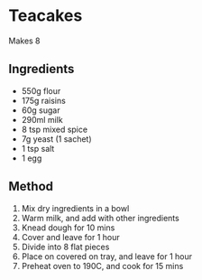 # Teacakes

Makes 8

## Ingredients

- 550g flour
- 175g raisins
- 60g sugar
- 290ml milk
- 8 tsp mixed spice
- 7g yeast (1 sachet)
- 1 tsp salt
- 1 egg

## Method

1. Mix dry ingredients in a bowl
2. Warm milk, and add with other ingredients
3. Knead dough for 10 mins
4. Cover and leave for 1 hour
5. Divide into 8 flat pieces
6. Place on covered on tray, and leave for 1 hour
7. Preheat oven to 190C, and cook for 15 mins

